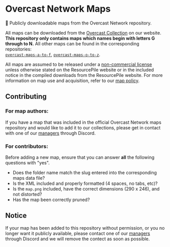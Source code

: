 # Overcast Network Maps

:european_castle: Publicly downloadable maps from the Overcast Network repository.

All maps can be downloaded from the [Overcast Collection](https://mcresourcepile.github.io/maps/overcast) on our website. **This repository only contains maps which names begin with letters G through to N.** All other maps can be found in the corresponding repositories:  
[`overcast-maps-a-to-f`](https://github.com/MCResourcePile/overcast-maps-a-to-f), [`overcast-maps-o-to-z`](https://github.com/MCResourcePile/overcast-maps-o-to-z).

All maps are assumed to be released under a [non-commercial license](https://creativecommons.org/licenses/by-nc-sa/4.0/legalcode) unless otherwise stated on the ResourcePile website or in the included notice in the compiled downloads from the ResourcePile website. For more information on map use and acquisition, refer to our [map policy](https://mcresourcepile.github.io/policies/maps).

Contributing
-----------------

### **For map authors:**  
If you have a map that was included in the official Overcast Network maps repository and would like to add it to our collections, please get in contact with one of our [managers](https://mcresourcepile.github.io/staff) through Discord.

### **For contributors:**  
Before adding a new map, ensure that you can answer **all** the following questions with "yes".

- Does the folder name match the slug entered into the corresponding maps data file?
- Is the XML included and properly formatted (4 spaces, no tabs, etc)?
- Is the `map.png` included, have the correct dimensions (290 x 246), and not distorted?
- Has the map been correctly pruned?

Notice
-----------------

If your map has been added to this repository without permission, or you no longer want it publicly available, please contact one of our [managers](https://mcresourcepile.github.io/staff) through Discord and we will remove the contect as soon as possible.
